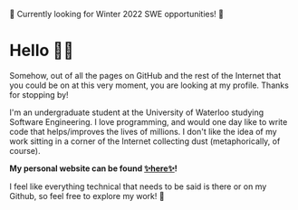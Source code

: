 🎯 Currently looking for Winter 2022 SWE opportunities! 🎯

# Hello 🙋🏻

Somehow, out of all the pages on GitHub and the rest of the Internet that you could be on at this very moment, you are looking at my profile. Thanks for stopping by!

I'm an undergraduate student at the University of Waterloo studying Software Engineering. I love programming, and would one day like to write code that helps/improves the lives of millions. I don't like the idea of my work sitting in a corner of the Internet collecting dust (metaphorically, of course). 

**My personal website can be found [✨here✨](https://hannahguo.me/)!**

I feel like everything technical that needs to be said is there or on my Github, so feel free to explore my work! 🦦
